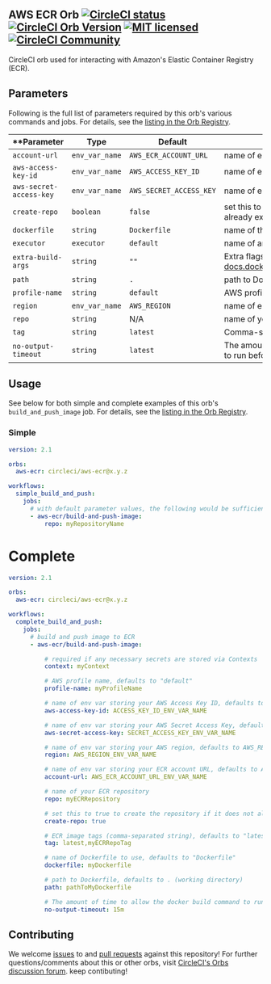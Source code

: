 ## AWS ECR Orb [![CircleCI status](https://circleci.com/gh/CircleCI-Public/aws-ecr-orb.svg "CircleCI status")](https://circleci.com/gh/CircleCI-Public/aws-ecr-orb) [![CircleCI Orb Version](https://img.shields.io/badge/endpoint.svg?url=https://badges.circleci.io/orb/circleci/aws-ecr)](https://circleci.com/orbs/registry/orb/circleci/aws-ecr) [![MIT licensed](https://img.shields.io/badge/license-MIT-blue.svg)](https://raw.githubusercontent.com/CircleCI-Public/aws-ecr-orb/master/LICENSE) [![CircleCI Community](https://img.shields.io/badge/community-CircleCI%20Discuss-343434.svg)](https://discuss.circleci.com/c/ecosystem/orbs)
CircleCI orb used for interacting with Amazon's Elastic Container Registry (ECR).

## Parameters
Following is the full list of parameters required by this orb's various commands and jobs. For details, see the [listing in the Orb Registry](https://circleci.com/orbs/registry/orb/circleci/aws-ecr).

| **Parameter | Type | Default | Description** |
|-----------|------|---------|-------------|
| `account-url` | `env_var_name` | `AWS_ECR_ACCOUNT_URL` | name of env var storing your ECR account URL |
| `aws-access-key-id` | `env_var_name` | `AWS_ACCESS_KEY_ID` | name of env var storing your AWS Access Key ID |
| `aws-secret-access-key` | `env_var_name` | `AWS_SECRET_ACCESS_KEY` | name of env var storing your AWS Secret Access Key |
| `create-repo` | `boolean` | `false` | set this to true to create the repository if it does not already exist |
| `dockerfile` | `string` | `Dockerfile` | name of the Dockerfile to use |
| `executor` | `executor` | `default` | name of any custom executor (default is `machine: true`) |
| `extra-build-args` | `string` | `""` | Extra flags to pass to `docker build` (see [docs.docker.com/engine/reference/commandline/build](https://docs.docker.com/engine/reference/commandline/build)) |
| `path` | `string` | `.` | path to Dockerfile, default to the working directory |
| `profile-name` | `string` | `default` | AWS profile name |
| `region` | `env_var_name` |  `AWS_REGION` | name of env var storing your AWS region |
| `repo` | `string` |  N/A | name of your ECR repository |
| `tag` | `string` |  `latest` | Comma-separated string of ECR image tags |
| `no-output-timeout` | `string` |  `latest` | The amount of time to allow the docker build command to run before timing out (default is `10m`) |

## Usage
See below for both simple and complete examples of this orb's `build_and_push_image` job. For details, see the [listing in the Orb Registry](https://circleci.com/orbs/registry/orb/circleci/aws-ecr).

### Simple
```yaml
version: 2.1

orbs:
  aws-ecr: circleci/aws-ecr@x.y.z

workflows:
  simple_build_and_push:
    jobs:
      # with default parameter values, the following would be sufficient to build and push an image to ECR
      - aws-ecr/build-and-push-image:
          repo: myRepositoryName

```

# Complete
```yaml
version: 2.1

orbs:
  aws-ecr: circleci/aws-ecr@x.y.z

workflows:
  complete_build_and_push:
    jobs:
      # build and push image to ECR
      - aws-ecr/build-and-push-image:

          # required if any necessary secrets are stored via Contexts
          context: myContext

          # AWS profile name, defaults to "default"
          profile-name: myProfileName

          # name of env var storing your AWS Access Key ID, defaults to AWS_ACCESS_KEY_ID
          aws-access-key-id: ACCESS_KEY_ID_ENV_VAR_NAME

          # name of env var storing your AWS Secret Access Key, defaults to AWS_SECRET_ACCESS_KEY
          aws-secret-access-key: SECRET_ACCESS_KEY_ENV_VAR_NAME

          # name of env var storing your AWS region, defaults to AWS_REGION
          region: AWS_REGION_ENV_VAR_NAME

          # name of env var storing your ECR account URL, defaults to AWS_ECR_ACCOUNT_URL
          account-url: AWS_ECR_ACCOUNT_URL_ENV_VAR_NAME

          # name of your ECR repository
          repo: myECRRepository

          # set this to true to create the repository if it does not already exist, defaults to "false"
          create-repo: true

          # ECR image tags (comma-separated string), defaults to "latest"
          tag: latest,myECRRepoTag

          # name of Dockerfile to use, defaults to "Dockerfile"
          dockerfile: myDockerfile

          # path to Dockerfile, defaults to . (working directory)
          path: pathToMyDockerfile

          # The amount of time to allow the docker build command to run before timing out (default is `10m`)
          no-output-timeout: 15m
```

## Contributing
We welcome [issues](https://github.com/CircleCI-Public/aws-ecr-orb/issues) to and [pull requests](https://github.com/CircleCI-Public/aws-ecr-orb/pulls) against this repository! For further questions/comments about this or other orbs, visit [CircleCI's Orbs discussion forum](https://discuss.circleci.com/c/orbs).
keep contibuting!
